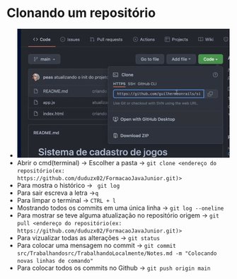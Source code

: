 # Clonando um repositório
- ![img.png](img.png)
- Abrir o cmd(terminal) -> Escolher a pasta -> `git clone <endereço do repositório(ex:  https://github.com/duduzx02/FormacaoJavaJunior.git)>`
- Para mostra o histórico -> `` git log`` 
- Para sair escreva a letra ->``q``
- Para limpar o terminal -> ``CTRL + l``
- Mostrando todos os commits em uma única linha -> ``git log --oneline``
- Para mostrar se teve alguma atualização no repositório origem -> ``git pull <endereço do repositório(ex:  https://github.com/duduzx02/FormacaoJavaJunior.git)>``
- Para vizualizar todas as alterações -> ``git status``
- Para colocar uma mensagem no commit -> ``git commit src/Trabalhandosrc/TrabalhandoLocalmente/Notes.md -m "Colocando novas linhas de comando"``
- Para colocar todos os commits no Github -> ``git push origin main``

